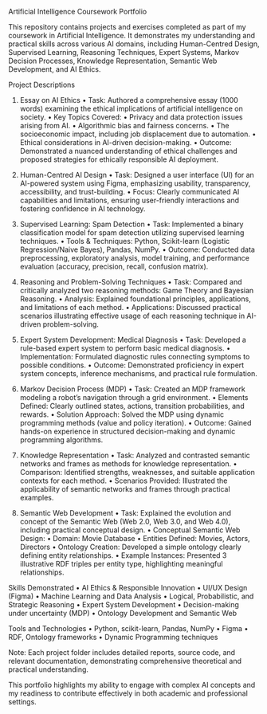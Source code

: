 Artificial Intelligence Coursework Portfolio 

This repository contains projects and exercises completed as part of my coursework in Artificial Intelligence. It demonstrates my understanding and practical skills across various AI domains, including Human-Centred Design, Supervised Learning, Reasoning Techniques, Expert Systems, Markov Decision Processes, Knowledge Representation, Semantic Web Development, and AI Ethics.

Project Descriptions

1. Essay on AI Ethics
	•	Task: Authored a comprehensive essay (1000 words) examining the ethical implications of artificial intelligence on society.
	•	Key Topics Covered:
	•	Privacy and data protection issues arising from AI.
	•	Algorithmic bias and fairness concerns.
	•	The socioeconomic impact, including job displacement due to automation.
	•	Ethical considerations in AI-driven decision-making.
	•	Outcome: Demonstrated a nuanced understanding of ethical challenges and proposed strategies for ethically responsible AI deployment.

2. Human-Centred AI Design
	•	Task: Designed a user interface (UI) for an AI-powered system using Figma, emphasizing usability, transparency, accessibility, and trust-building.
	•	Focus: Clearly communicated AI capabilities and limitations, ensuring user-friendly interactions and fostering confidence in AI technology.

3. Supervised Learning: Spam Detection
	•	Task: Implemented a binary classification model for spam detection utilizing supervised learning techniques.
	•	Tools & Techniques: Python, Scikit-learn (Logistic Regression/Naive Bayes), Pandas, NumPy.
	•	Outcome: Conducted data preprocessing, exploratory analysis, model training, and performance evaluation (accuracy, precision, recall, confusion matrix).

4. Reasoning and Problem-Solving Techniques
	•	Task: Compared and critically analyzed two reasoning methods: Game Theory and Bayesian Reasoning.
	•	Analysis: Explained foundational principles, applications, and limitations of each method.
	•	Applications: Discussed practical scenarios illustrating effective usage of each reasoning technique in AI-driven problem-solving.

5. Expert System Development: Medical Diagnosis
	•	Task: Developed a rule-based expert system to perform basic medical diagnosis.
	•	Implementation: Formulated diagnostic rules connecting symptoms to possible conditions.
	•	Outcome: Demonstrated proficiency in expert system concepts, inference mechanisms, and practical rule formulation.

6. Markov Decision Process (MDP)
	•	Task: Created an MDP framework modeling a robot’s navigation through a grid environment.
	•	Elements Defined: Clearly outlined states, actions, transition probabilities, and rewards.
	•	Solution Approach: Solved the MDP using dynamic programming methods (value and policy iteration).
	•	Outcome: Gained hands-on experience in structured decision-making and dynamic programming algorithms.

7. Knowledge Representation
	•	Task: Analyzed and contrasted semantic networks and frames as methods for knowledge representation.
	•	Comparison: Identified strengths, weaknesses, and suitable application contexts for each method.
	•	Scenarios Provided: Illustrated the applicability of semantic networks and frames through practical examples.

8. Semantic Web Development
	•	Task: Explained the evolution and concept of the Semantic Web (Web 2.0, Web 3.0, and Web 4.0), including practical conceptual design.
	•	Conceptual Semantic Web Design:
	•	Domain: Movie Database
	•	Entities Defined: Movies, Actors, Directors
	•	Ontology Creation: Developed a simple ontology clearly defining entity relationships.
	•	Example Instances: Presented 3 illustrative RDF triples per entity type, highlighting meaningful relationships.

Skills Demonstrated
	•	AI Ethics & Responsible Innovation
	•	UI/UX Design (Figma)
	•	Machine Learning and Data Analysis
	•	Logical, Probabilistic, and Strategic Reasoning
	•	Expert System Development
	•	Decision-making under uncertainty (MDP)
	•	Ontology Development and Semantic Web

Tools and Technologies
	•	Python, scikit-learn, Pandas, NumPy
	•	Figma
	•	RDF, Ontology frameworks
	•	Dynamic Programming techniques

Note: Each project folder includes detailed reports, source code, and relevant documentation, demonstrating comprehensive theoretical and practical understanding.

This portfolio highlights my ability to engage with complex AI concepts and my readiness to contribute effectively in both academic and professional settings.
